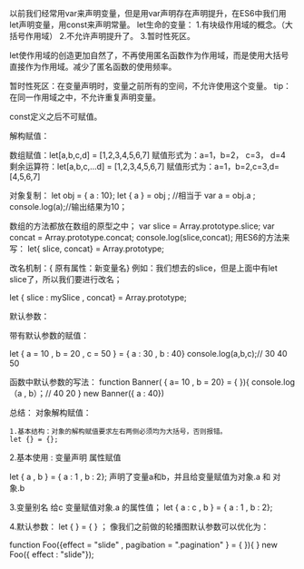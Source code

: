 以前我们经常用var来声明变量，但是用var声明存在声明提升，在ES6中我们用let声明变量，用const来声明常量。
let生命的变量：
    1.有块级作用域的概念。（大括号作用域）
    2.不允许声明提升了。
    3.暂时性死区。

let使作用域的创造更加自然了，不再使用匿名函数作为作用域，而是使用大括号直接作为作用域。减少了匿名函数的使用频率。

暂时性死区：在变量声明时，变量之前所有的空间，不允许使用这个变量。
tip：在同一作用域之中，不允许重复声明变量。

const定义之后不可赋值。



解构赋值：

数组赋值：let[a,b,c,d] = [1,2,3,4,5,6,7] 赋值形式为：a=1，b=2， c=3， d=4
剩余运算符：let[a,b,c,...d] = [1,2,3,4,5,6,7] 赋值形式为：a=1，b=2,c=3,d=[4,5,6,7]

对象复制：
let obj = { a : 10};
let { a } = obj ; //相当于 var a = obj.a ;
console.log(a);//输出结果为10；


数组的方法都放在数组的原型之中；
var slice = Array.prototype.slice;
var concat = Array.prototype.concat;
console.log(slice,concat);
用ES6的方法来写：
let{ slice, concat} = Array.prototype;

改名机制：{ 原有属性：新变量名}
例如：我们想去的slice，但是上面中有let slice了，所以我们要进行改名；

let { slice : mySlice , concat} = Array.prototype;

默认参数：

带有默认参数的赋值：

let { a = 10 , b = 20 , c = 50 } = { a : 30 , b : 40}
console.log(a,b,c);// 30 40 50

函数中默认参数的写法：
function Banner( { a= 10 , b = 20} = {  }){
    console.log（a , b）；// 40 20
}
new Banner({ a : 40})



总结：
对象解构赋值：

    1.基本结构：对象的解构赋值要求左右两侧必须均为大括号，否则报错。
    let {} = {};
2.基本使用 : 变量声明  属性赋值

let { a , b } = { a : 1 , b : 2};
声明了变量a和b，并且给变量赋值为对象.a 和 对象.b

3.变量别名  给c 变量赋值对象.a 的属性值；
let { a : c , b } = { a : 1 , b : 2}; 

4.默认参数： let { } =  { } ；
像我们之前做的轮播图默认参数可以优化为：

function Foo({effect = "slide" , pagibation = ".pagination" } = { }){
}
new Foo({ effect : "slide"});


















